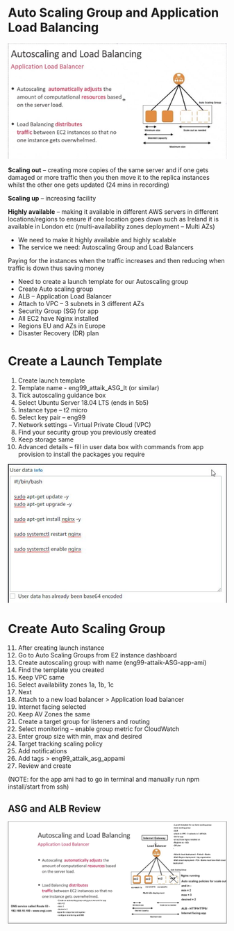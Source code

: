 # Auto Scaling Group and Application Load Balancing 

![Alt text](https://github.com/a-miah/cloudcomputingAWS/blob/main/images/ASG-ALB.JPG "Autoscaling and Load Balancing Diagram")

**Scaling out** – creating more copies of the same server and if one gets damaged or more traffic then you then move it to the replica instances whilst the other one gets updated (24 mins in recording)

**Scaling up** – increasing facility 

**Highly available** – making it available in different AWS servers in different locations/regions to ensure if one location goes down such as Ireland it is available in London etc (multi-availability zones deployment – Multi AZs)


- We need to make it highly available and highly scalable 
- The service we need: Autoscaling Group and Load Balancers

Paying for the instances when the traffic increases and then reducing when traffic is down thus saving money

-	Need to create a launch template for our Autoscaling group
-	Create Auto scaling group
-	ALB – Application Load Balancer
-	Attach to VPC – 3 subnets in 3 different AZs
-	Security Group  (SG) for app
-	All EC2 have Nginx installed 
-	Regions EU and AZs in Europe
-	Disaster Recovery (DR) plan


# Create a Launch Template
1.	Create launch template
2.	Template name - eng99_attaik_ASG_lt (or similar)
3.	Tick autoscaling guidance box
4.	Select Ubuntu Server 18.04 LTS (ends in 5b5)
5.	Instance type – t2 micro
6.	Select key pair – eng99
7.	Network settings – Virtual Private Cloud (VPC)
8.	Find your security group you previously created
9.	Keep storage same
10.	Advanced details – fill in user data box with commands from app provision to install the packages you require

![Alt text](https://github.com/a-miah/cloudcomputingAWS/blob/main/images/Launch-template-advanced-detail.JPG "Launch template advanced detail")

# Create Auto Scaling Group
11.	After creating launch instance 
12.	Go to Auto Scaling Groups from E2 instance dashboard
13.	Create autoscaling group with name (eng99-attaik-ASG-app-ami)
14.	Find the template you created
15.	Keep VPC same
16.	Select availability zones 1a, 1b, 1c
17.	Next
18.	Attach to a new load balancer > Application load balancer
19.	Internet facing selected
20.	Keep AV Zones the same 
21.	Create a target group for listeners and routing
22.	Select monitoring – enable group metric for CloudWatch
23.	Enter group size with min, max and desired 
24.	Target tracking scaling policy
25.	Add notifications
26.	Add tags > eng99_attaik_asg_appami
27.	Review and create

(NOTE: for the app ami had to go in terminal and manually run npm install/start from ssh)

## ASG and ALB Review 

![Alt text](https://github.com/a-miah/cloudcomputingAWS/blob/main/images/ALB-ASG-review-diagram.JPG "Review Diagram")